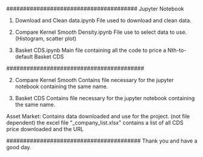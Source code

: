 #######################################
Jupyter Notebook

1. Download and Clean data.ipynb
	File used to download and clean data. 

2. Compare Kernel Smooth Density.ipynb
	File use to select data to use. (Histogram, scatter plot)

3. Basket CDS.ipynb
	Main file containing all the code to price a Nth-to-default Basket CDS

#########################################

2. Compare Kernel Smooth
	Contains file necessary for the jupyter notebook containing the same name.

3. Basket CDS
	Contains file necessary for the jupyter notebook containing the same name.

Asset Market: 
	Contains data downloaded and use for the project. (not file dependent)
	the excel file "_company_list.xlsx" contains a list of all CDS price downloaded and the URL

########################################
Thank you and have a good day. 
